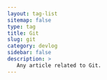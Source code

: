 ```yaml
---
layout: tag-list
sitemap: false
type: tag
title: Git
slug: git
category: devlog
sidebar: false
description: >
   Any article related to Git.
---
```


